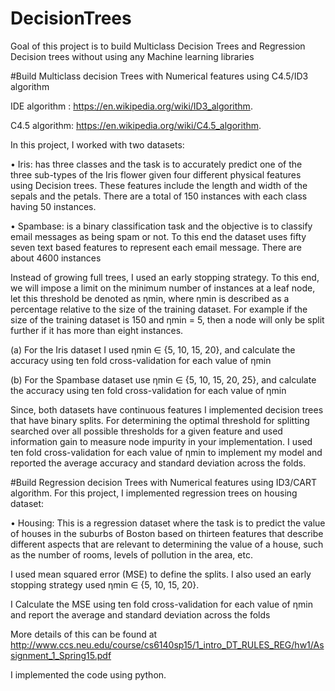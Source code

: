 # DecisionTrees
Goal of this project is to build Multiclass Decision Trees and Regression Decision trees without using any Machine learning libraries


#Build Multiclass decision Trees with Numerical features using C4.5/ID3 algorithm

IDE algorithm : https://en.wikipedia.org/wiki/ID3_algorithm.

C4.5 algorithm: https://en.wikipedia.org/wiki/C4.5_algorithm.
 
In this project, I worked with two datasets:


• Iris: has three classes and the task is to accurately predict one of the three sub-types of the
Iris flower given four different physical features using Decision trees. These features include the length and width
of the sepals and the petals. There are a total of 150 instances with each class having 50
instances.


• Spambase: is a binary classification task and the objective is to classify email messages as
being spam or not. To this end the dataset uses fifty seven text based features to represent
each email message. There are about 4600 instances

Instead of growing full trees, I used an early stopping strategy. To this end, we will impose
a limit on the minimum number of instances at a leaf node, let this threshold be denoted as ηmin,
where ηmin is described as a percentage relative to the size of the training dataset. For example if
the size of the training dataset is 150 and ηmin = 5, then a node will only be split further if it has
more than eight instances.


(a) For the Iris dataset I used ηmin ∈ {5, 10, 15, 20}, and calculate the accuracy using ten fold
cross-validation for each value of ηmin


(b) For the Spambase dataset use ηmin ∈ {5, 10, 15, 20, 25}, and calculate the accuracy using ten
fold cross-validation for each value of ηmin

Since, both datasets have continuous features I implemented decision trees that have binary
splits. For determining the optimal threshold for splitting searched over all possible
thresholds for a given feature and used information gain to measure node impurity in your implementation.
I used ten fold cross-validation for each value of ηmin to implement my model and reported the average accuracy and standard
deviation across the folds.


#Build Regression decision Trees with Numerical features using ID3/CART algorithm.
For this project, I implemented regression trees on housing dataset:

• Housing: This is a regression dataset where the task is to predict the value of houses in the
suburbs of Boston based on thirteen features that describe different aspects that are relevant
to determining the value of a house, such as the number of rooms, levels of pollution in the
area, etc.

I used mean squared error (MSE) to define the splits. I also used an early stopping strategy
used ηmin ∈ {5, 10, 15, 20}. 

I Calculate the MSE using ten fold cross-validation for each value of ηmin and report the average and standard
deviation across the folds

More details of this can be found at http://www.ccs.neu.edu/course/cs6140sp15/1_intro_DT_RULES_REG/hw1/Assignment_1_Spring15.pdf

I implemented the code using python.
